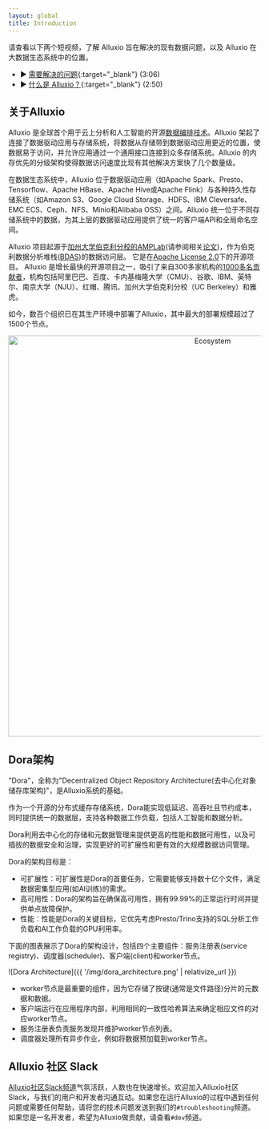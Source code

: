 ```yaml
---
layout: global
title: Introduction
---
```


请查看以下两个短视频，了解 Alluxio 旨在解决的现有数据问题，以及 Alluxio 在大数据生态系统中的位置。
* ▶️ [需要解决的问题](https://www.youtube.com/watch?v=_zenG90idAA){:target="_blank"} (3:06)
* ▶️ [什么是 Alluxio？](https://www.youtube.com/watch?v=py-kfEGRDZA){:target="_blank"} (2:50)

## 关于Alluxio

Alluxio 是全球首个用于云上分析和人工智能的开源[数据编排技术](https://www.alluxio.io/blog/data-orchestration-the-missing-piece-in-the-data-world/)。Alluxio 架起了连接了数据驱动应用与存储系统，将数据从存储带到数据驱动应用更近的位置，使数据易于访问，并允许应用通过一个通用接口连接到众多存储系统。Alluxio 的内存优先的分级架构使得数据访问速度比现有其他解决方案快了几个数量级。

在数据生态系统中，Alluxio 位于数据驱动应用（如Apache Spark、Presto、Tensorflow、Apache HBase、Apache Hive或Apache Flink）与各种持久性存储系统（如Amazon S3、Google Cloud Storage、HDFS、IBM Cleversafe、EMC ECS、Ceph、NFS、Minio和Alibaba OSS）之间。Alluxio 统一位于不同存储系统中的数据，为其上层的数据驱动应用提供了统一的客户端API和全局命名空间。

Alluxio 项目起源于[加州大学伯克利分校的AMPLab](https://amplab.cs.berkeley.edu/software/)(请参阅相关[论文](https://www2.eecs.berkeley.edu/Pubs/TechRpts/2018/EECS-2018-29.html))，作为伯克利数据分析堆栈([BDAS](https://amplab.cs.berkeley.edu/bdas/))的数据访问层。
它是在[Apache License 2.0](https://github.com/alluxio/alluxio/blob/master/LICENSE)下的开源项目。
Alluxio 是增长最快的开源项目之一，吸引了来自300多家机构的[1000多名贡献者](https://github.com/alluxio/alluxio/graphs/contributors)，机构包括阿里巴巴、百度、卡内基梅隆大学（CMU）、谷歌、IBM、英特尔、南京大学（NJU）、红帽、腾讯、加州大学伯克利分校（UC Berkeley）和雅虎。

如今，数百个组织已在其生产环境中部署了Alluxio，其中最大的部署规模超过了1500个节点。

<p align="center">
<img src="https://d39kqat1wpn1o5.cloudfront.net/app/uploads/2021/07/alluxio-overview-r071521.png" width="800" alt="Ecosystem"/>
</p>

## Dora架构

"Dora"，全称为"Decentralized Object Repository Architecture(去中心化对象储存库架构)"，是Alluxio系统的基础。

作为一个开源的分布式缓存存储系统，Dora能实现低延迟、高吞吐且节约成本，同时提供统一的数据层，支持各种数据工作负载，包括人工智能和数据分析。

Dora利用去中心化的存储和元数据管理来提供更高的性能和数据可用性，以及可插拔的数据安全和治理，实现更好的可扩展性和更有效的大规模数据访问管理。

Dora的架构目标是：
* 可扩展性：可扩展性是Dora的首要任务，它需要能够支持数十亿个文件，满足数据密集型应用(如AI训练)的需求。
* 高可用性：Dora的架构旨在确保高可用性，拥有99.99%的正常运行时间并提供单点故障保护。
* 性能：性能是Dora的关键目标，它优先考虑Presto/Trino支持的SQL分析工作负载和AI工作负载的GPU利用率。

下面的图表展示了Dora的架构设计，包括四个主要组件：服务注册表(service registry)、调度器(scheduler)、客户端(client)和worker节点。

![Dora Architecture]({{ '/img/dora_architecture.png' | relativize_url }})

* worker节点是最重要的组件，因为它存储了按键(通常是文件路径)分片的元数据和数据。
* 客户端运行在应用程序内部，利用相同的一致性哈希算法来确定相应文件的对应worker节点。
* 服务注册表负责服务发现并维护worker节点列表。
* 调度器处理所有异步作业，例如将数据预加载到worker节点。

## Alluxio 社区 Slack

[Alluxio社区Slack频道](https://www.alluxio.io/slack)气氛活跃，人数也在快速增长。欢迎加入Alluxio社区Slack，与我们的用户和开发者沟通互动。如果您在运行Alluxio的过程中遇到任何问题或需要任何帮助，请将您的技术问题发送到我们的`#troubleshooting`频道。如果您是一名开发者，希望为Alluxio做贡献，请查看`#dev`频道。